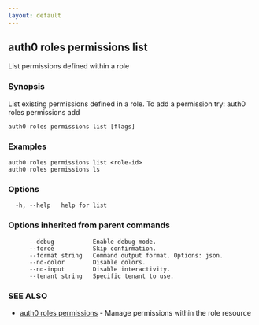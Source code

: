 ```yaml
---
layout: default
---
```

## auth0 roles permissions list

List permissions defined within a role

### Synopsis

List existing permissions defined in a role. To add a permission try:
auth0 roles permissions add <role-id>

```
auth0 roles permissions list [flags]
```

### Examples

```
auth0 roles permissions list <role-id>
auth0 roles permissions ls
```

### Options

```
  -h, --help   help for list
```

### Options inherited from parent commands

```
      --debug           Enable debug mode.
      --force           Skip confirmation.
      --format string   Command output format. Options: json.
      --no-color        Disable colors.
      --no-input        Disable interactivity.
      --tenant string   Specific tenant to use.
```

### SEE ALSO

* [auth0 roles permissions](auth0_roles_permissions.md)	 - Manage permissions within the role resource

